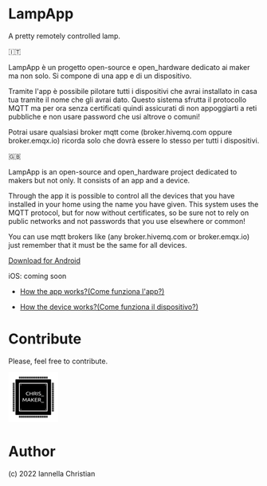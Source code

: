  # LampApp
A pretty remotely controlled lamp.

🇮🇹

LampApp è un progetto open-source e open_hardware dedicato ai maker ma non solo.
Si compone di una app e di un dispositivo.

Tramite l'app è possibile pilotare tutti i dispositivi che avrai installato in casa tua tramite il nome che gli avrai dato.
Questo sistema sfrutta il protocollo MQTT ma per ora senza certificati quindi assicurati di non appoggiarti a reti pubbliche e non usare password
che usi altrove o comuni!

Potrai usare qualsiasi broker mqtt come (broker.hivemq.com oppure broker.emqx.io) ricorda solo che dovrà essere lo stesso per tutti i dispositivi.


:gb:


LampApp is an open-source and open_hardware project dedicated to makers but not only. It consists of an app and a device.


Through the app it is possible to control all the devices that you have installed in your home using the name you have given. This system uses the MQTT protocol, but for now without certificates, so be sure not to rely on public networks and not passwords that you use elsewhere or common!


You can use mqtt brokers like (any broker.hivemq.com or broker.emqx.io) just remember that it must be the same for all devices.


[Download for Android](https://play.google.com/store/apps/details?id=com.lampapp.lampapp&hl=it&gl=IT) 

iOS: coming soon 


* [How the app works?(Come funziona l'app?)](https://github.com/ChristianIannella/LampApp/blob/main/LampApp_1.2/README.md)

* [How the device works?(Come funziona il dispositivo?)](https://github.com/ChristianIannella/LampApp/blob/main/LampApp%20device/README.md)

# Contribute
Please, feel free to contribute.


![Alt text](LampApp_1.2/images/Logo_100x100.png?raw=true "Title") 


# Author
(c) 2022 Iannella Christian
